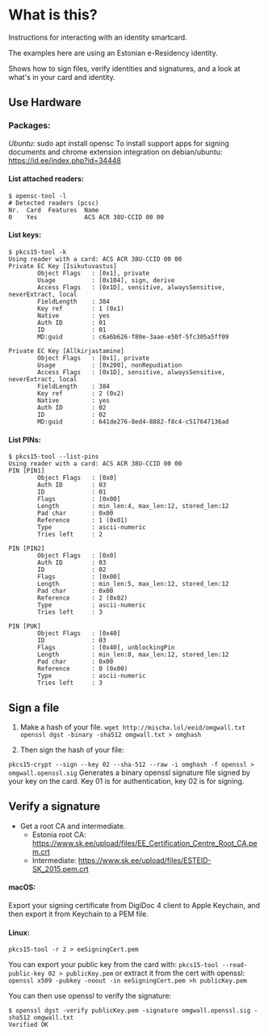 # What is this?
Instructions for interacting with an identity smartcard.

The examples here are using an Estonian e-Residency identity.

Shows how to sign files, verify identities and signatures, and a look at what's in your card and identity.



## Use Hardware

### Packages:
*Ubuntu*: sudo apt install opensc
To install support apps for signing documents and chrome extension integration on debian/ubuntu:  https://id.ee/index.php?id=34448

#### List attached readers:
```
$ opensc-tool -l
# Detected readers (pcsc)
Nr.  Card  Features  Name
0    Yes             ACS ACR 38U-CCID 00 00
```
#### List keys:
```
$ pkcs15-tool -k
Using reader with a card: ACS ACR 38U-CCID 00 00
Private EC Key [Isikutuvastus]
        Object Flags   : [0x1], private
        Usage          : [0x104], sign, derive
        Access Flags   : [0x1D], sensitive, alwaysSensitive, neverExtract, local
        FieldLength    : 384
        Key ref        : 1 (0x1)
        Native         : yes
        Auth ID        : 01
        ID             : 01
        MD:guid        : c6a6b626-f80e-3aae-e50f-5fc305a5ff09

Private EC Key [Allkirjastamine]
        Object Flags   : [0x1], private
        Usage          : [0x200], nonRepudiation
        Access Flags   : [0x1D], sensitive, alwaysSensitive, neverExtract, local
        FieldLength    : 384
        Key ref        : 2 (0x2)
        Native         : yes
        Auth ID        : 02
        ID             : 02
        MD:guid        : 641de276-8ed4-8882-f8c4-c517647136ad
```
#### List PINs:
```
$ pkcs15-tool --list-pins
Using reader with a card: ACS ACR 38U-CCID 00 00
PIN [PIN1]
        Object Flags   : [0x0]
        Auth ID        : 03
        ID             : 01
        Flags          : [0x00]
        Length         : min_len:4, max_len:12, stored_len:12
        Pad char       : 0x00
        Reference      : 1 (0x01)
        Type           : ascii-numeric
        Tries left     : 2

PIN [PIN2]
        Object Flags   : [0x0]
        Auth ID        : 03
        ID             : 02
        Flags          : [0x00]
        Length         : min_len:5, max_len:12, stored_len:12
        Pad char       : 0x00
        Reference      : 2 (0x02)
        Type           : ascii-numeric
        Tries left     : 3

PIN [PUK]
        Object Flags   : [0x40]
        ID             : 03
        Flags          : [0x40], unblockingPin
        Length         : min_len:8, max_len:12, stored_len:12
        Pad char       : 0x00
        Reference      : 0 (0x00)
        Type           : ascii-numeric
        Tries left     : 3
```

## Sign a file

1. Make a hash of your file.
  `wget http://mischa.lol/eeid/omgwall.txt`
  `openssl dgst -binary -sha512 omgwall.txt > omghash`

2. Then sign the hash of your file:

  `pkcs15-crypt --sign --key 02 --sha-512 --raw -i omghash -f openssl > omgwall.openssl.sig`
  Generates a binary openssl signature file signed by your key on the card.
  Key 01 is for authentication, key 02 is for signing.


## Verify a signature
* Get a root CA and intermediate.
  * Estonia root CA: https://www.sk.ee/upload/files/EE_Certification_Centre_Root_CA.pem.crt
  * Intermediate: https://www.sk.ee/upload/files/ESTEID-SK_2015.pem.crt

#### macOS:
Export your signing certificate from DigiDoc 4 client to Apple Keychain, and then export it from Keychain to a PEM file.

#### Linux:
`pkcs15-tool -r 2 > eeSigningCert.pem`

You can export your public key from the card with:
`pkcs15-tool --read-public-key 02 > publicKey.pem`
or extract it from the cert with openssl:
`openssl x509 -pubkey -noout -in eeSigningCert.pem >h publicKey.pem`

You can then use openssl to verify the signature:
```
$ openssl dgst -verify publicKey.pem -signature omgwall.openssl.sig -sha512 omgwall.txt
Verified OK
```
